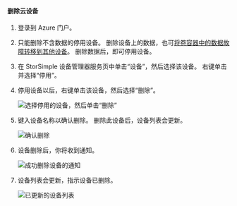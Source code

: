 #### <a name="to-delete-a-cloud-appliance"></a>删除云设备

1. 登录到 Azure 门户。
2. 只能删除不含数据的停用设备。 删除设备上的数据，也可[将卷容器中的数据故障转移到其他设备](../articles/storsimple/storsimple-8000-device-failover-cloud-appliance.md)。 删除数据后，即可停用设备。
3. 在 StorSimple 设备管理器服务页中单击“设备”，然后选择该设备。 右键单击并选择“停用”。
4. 停用设备以后，右键单击该设备，然后选择“删除”。

    ![选择停用的设备，然后单击“删除”](./media/storsimple-8000-delete-cloud-appliance/delete-cloud-appliance1.png)

5. 键入设备名称以确认删除。 删除此设备后，设备列表会更新。

    ![确认删除](./media/storsimple-8000-delete-cloud-appliance/delete-cloud-appliance2.png)

6. 设备删除后，你将收到通知。

    ![成功删除设备的通知](./media/storsimple-8000-delete-cloud-appliance/delete-cloud-appliance4.png)

7. 设备列表会更新，指示设备已删除。

    ![已更新的设备列表](./media/storsimple-8000-delete-cloud-appliance/delete-cloud-appliance5.png)
